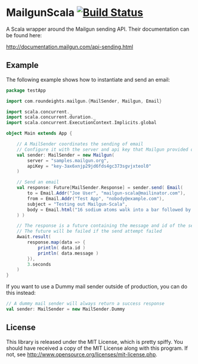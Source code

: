 MailgunScala [![Build Status](https://secure.travis-ci.org/Nycto/mailgun-scala.png?branch=master)](http://travis-ci.org/Nycto/mailgun-scala)
============

A Scala wrapper around the Mailgun sending API. Their documentation can
be found here:

http://documentation.mailgun.com/api-sending.html

Example
-------

The following example shows how to instantiate and send an email:

```scala
package testApp

import com.roundeights.mailgun.{MailSender, Mailgun, Email}

import scala.concurrent._
import scala.concurrent.duration._
import scala.concurrent.ExecutionContext.Implicits.global

object Main extends App {

    // A MailSender coordinates the sending of email
    // Configure it with the server and api key that Mailgun provided on signup
    val sender: MailSender = new Mailgun(
        server = "samples.mailgun.org",
        apiKey = "key-3ax6xnjp29jd6fds4gc373sgvjxteol0"
    )

    // Send an email
    val response: Future[MailSender.Response] = sender.send( Email(
        to = Email.Addr("Joe User", "mailgun-scala@mailinator.com"),
        from = Email.Addr("Test App", "nobody@example.com"),
        subject = "Testing out Mailgun-Scala",
        body = Email.html("16 sodium atoms walk into a bar followed by Batman")
    ) )

    // The response is a future containing the message and id of the sent email.
    // The future will be failed if the send attempt failed
    Await.result(
        response.map(data => {
            println( data.id )
            println( data.message )
        }),
        3.seconds
    )
}
```

If you want to use a Dummy mail sender outside of production, you can do
this instead:

```scala
// A dummy mail sender will always return a success response
val sender: MailSender = new MailSender.Dummy
```

License
-------

This library is released under the MIT License, which is pretty spiffy. You
should have received a copy of the MIT License along with this program. If not,
see <http://www.opensource.org/licenses/mit-license.php>.

